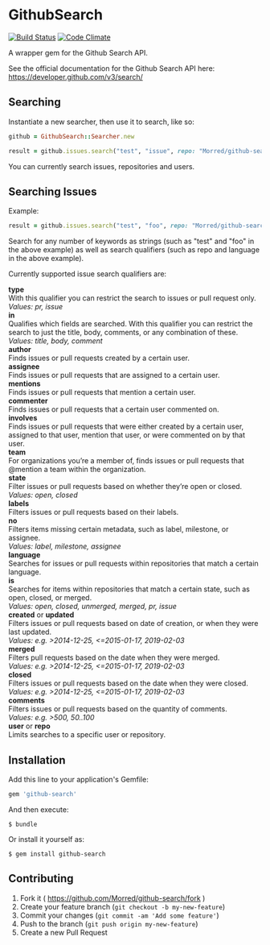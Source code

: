 # GithubSearch 
[![Build Status](https://travis-ci.org/Morred/github-search.svg?branch=master)](https://travis-ci.org/Morred/github-search) [![Code Climate](https://codeclimate.com/github/Morred/github-search/badges/gpa.svg)](https://codeclimate.com/github/Morred/github-search)

A wrapper gem for the Github Search API.

See the official documentation for the Github Search API here: https://developer.github.com/v3/search/

## Searching

Instantiate a new searcher, then use it to search, like so:

```ruby
github = GithubSearch::Searcher.new

result = github.issues.search("test", "issue", repo: "Morred/github-search", label: "enhancement")
```

You can currently search issues, repositories and users.

## Searching Issues

Example:
```ruby
result = github.issues.search("test", "foo", repo: "Morred/github-search", language: "Ruby")
```

Search for any number of keywords as strings (such as "test" and "foo" in the above example) as well as search qualifiers (such as repo and language in the above example).

Currently supported issue search qualifiers are:

**type**  
With this qualifier you can restrict the search to issues or pull request only.  
*Values: pr, issue*  
**in**  
Qualifies which fields are searched. With this qualifier you can restrict the search to just the title, body, comments, or any combination of these.  
*Values: title, body, comment*  
**author**  
Finds issues or pull requests created by a certain user.  
**assignee**  
Finds issues or pull requests that are assigned to a certain user.  
**mentions**  
Finds issues or pull requests that mention a certain user.  
**commenter**  
Finds issues or pull requests that a certain user commented on.  
**involves**  
Finds issues or pull requests that were either created by a certain user, assigned to that user, mention that user, or were commented on by that user.  
**team**  
For organizations you’re a member of, finds issues or pull requests that @mention a team within the organization.  
**state**  
Filter issues or pull requests based on whether they’re open or closed.  
*Values: open, closed*  
**labels**  
Filters issues or pull requests based on their labels.  
**no**  
Filters items missing certain metadata, such as label, milestone, or assignee.  
*Values: label, milestone, assignee*  
**language**  
Searches for issues or pull requests within repositories that match a certain language.  
**is**  
Searches for items within repositories that match a certain state, such as open, closed, or merged.  
*Values: open, closed, unmerged, merged, pr, issue*  
**created** or **updated**  
Filters issues or pull requests based on date of creation, or when they were last updated.  
*Values: e.g. >2014-12-25, <=2015-01-17, 2019-02-03*  
**merged**  
Filters pull requests based on the date when they were merged.  
*Values: e.g. >2014-12-25, <=2015-01-17, 2019-02-03*  
**closed**  
Filters issues or pull requests based on the date when they were closed.  
*Values: e.g. >2014-12-25, <=2015-01-17, 2019-02-03*  
**comments**  
Filters issues or pull requests based on the quantity of comments.  
*Values: e.g. >500, 50..100*  
**user** or **repo**  
Limits searches to a specific user or repository.  

## Installation

Add this line to your application's Gemfile:

```ruby
gem 'github-search'
```

And then execute:

    $ bundle

Or install it yourself as:

    $ gem install github-search

## Contributing

1. Fork it ( https://github.com/Morred/github-search/fork )
2. Create your feature branch (`git checkout -b my-new-feature`)
3. Commit your changes (`git commit -am 'Add some feature'`)
4. Push to the branch (`git push origin my-new-feature`)
5. Create a new Pull Request
